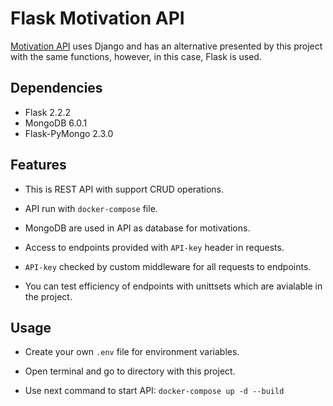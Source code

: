 # Flask Motivation API

[Motivation API](https://github.com/bdzhalalov/Motivator_motivations) uses Django and has an alternative presented by this project with the same functions, however, in this case, Flask is used.

## Dependencies

* Flask 2.2.2
* MongoDB 6.0.1
* Flask-PyMongo 2.3.0

## Features

* This is REST API with support CRUD operations.

* API run with `docker-compose` file.

* MongoDB are used in API as database for motivations.

* Access to endpoints provided with `API-key` header in requests.

* `API-key` checked by custom middleware for all requests to endpoints.

* You can test efficiency of endpoints with unittsets which are avialable in the project.

## Usage

* Create your own `.env` file for environment variables.

* Open terminal and go to directory with this project.

* Use next command to start API:
  `docker-compose up -d --build`
